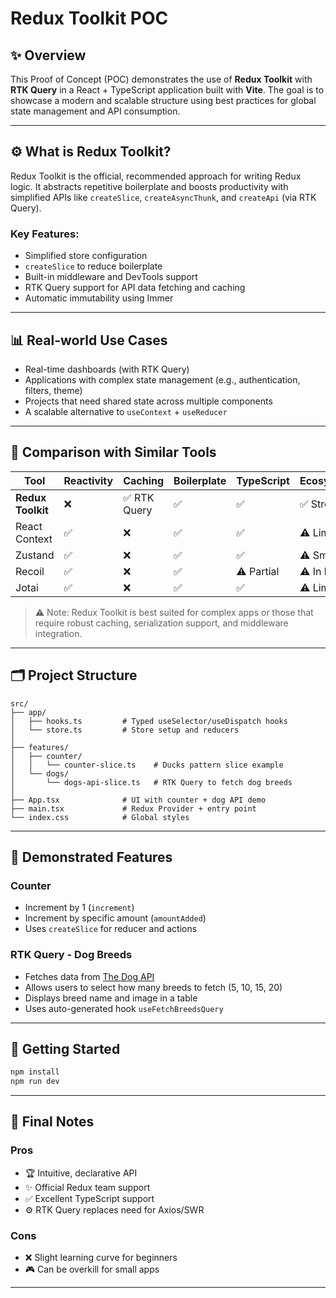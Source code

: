 # Redux Toolkit POC

## ✨ Overview

This Proof of Concept (POC) demonstrates the use of **Redux Toolkit** with **RTK Query** in a React + TypeScript application built with **Vite**. The goal is to showcase a modern and scalable structure using best practices for global state management and API consumption.

---

## ⚙️ What is Redux Toolkit?

Redux Toolkit is the official, recommended approach for writing Redux logic. It abstracts repetitive boilerplate and boosts productivity with simplified APIs like `createSlice`, `createAsyncThunk`, and `createApi` (via RTK Query).

### Key Features:

- Simplified store configuration
- `createSlice` to reduce boilerplate
- Built-in middleware and DevTools support
- RTK Query support for API data fetching and caching
- Automatic immutability using Immer

---

## 📊 Real-world Use Cases

- Real-time dashboards (with RTK Query)
- Applications with complex state management (e.g., authentication, filters, theme)
- Projects that need shared state across multiple components
- A scalable alternative to `useContext` + `useReducer`

---

## 🔁 Comparison with Similar Tools

| Tool              | Reactivity | Caching      | Boilerplate | TypeScript | Ecosystem  |
| ----------------- | ---------- | ------------ | ----------- | ---------- | ---------- |
| **Redux Toolkit** | ❌         | ✅ RTK Query | ✅          | ✅         | ✅ Strong  |
| React Context     | ✅         | ❌           | ✅          | ✅         | ⚠️ Limited |
| Zustand           | ✅         | ❌           | ✅          | ✅         | ⚠️ Smaller |
| Recoil            | ✅         | ❌           | ✅          | ⚠️ Partial | ⚠️ In beta |
| Jotai             | ✅         | ❌           | ✅          | ✅         | ⚠️ Limited |

> ⚠️ Note: Redux Toolkit is best suited for complex apps or those that require robust caching, serialization support, and middleware integration.

---

## 🗂️ Project Structure

```
src/
├── app/
│   ├── hooks.ts         # Typed useSelector/useDispatch hooks
│   └── store.ts         # Store setup and reducers
│
├── features/
│   ├── counter/
│   │   └── counter-slice.ts    # Ducks pattern slice example
│   └── dogs/
│       └── dogs-api-slice.ts   # RTK Query to fetch dog breeds
│
├── App.tsx              # UI with counter + dog API demo
├── main.tsx             # Redux Provider + entry point
└── index.css            # Global styles
```

---

## 🚀 Demonstrated Features

### Counter

- Increment by 1 (`increment`)
- Increment by specific amount (`amountAdded`)
- Uses `createSlice` for reducer and actions

### RTK Query - Dog Breeds

- Fetches data from [The Dog API](https://thedogapi.com)
- Allows users to select how many breeds to fetch (5, 10, 15, 20)
- Displays breed name and image in a table
- Uses auto-generated hook `useFetchBreedsQuery`

---

## 🔄 Getting Started

```bash
npm install
npm run dev
```

---

## 📃 Final Notes

### Pros

- 🏆 Intuitive, declarative API
- ✨ Official Redux team support
- ✅ Excellent TypeScript support
- ⚙️ RTK Query replaces need for Axios/SWR

### Cons

- ❌ Slight learning curve for beginners
- 🎮 Can be overkill for small apps

---
